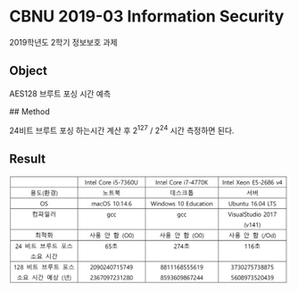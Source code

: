 # CBNU 2019-03 Information Security

2019학년도 2학기 정보보호 과제

## Object

AES128 브루트 포싱 시간 예측

## Method

24비트 브루트 포싱 하는시간 계산 후
2<sup>127</sup> / 2<sup>24</sup> 시간 측정하면 된다.

## Result

![image-20190928183053216](./img_md//image-20190928183053216.png)